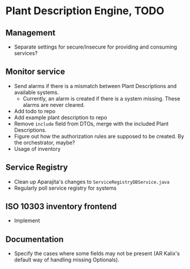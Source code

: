 # Plant Description Engine, TODO

## Management
* Separate settings for secure/insecure for providing and consuming services?

## Monitor service
* Send alarms if there is a mismatch between Plant Descriptions and available
  systems.
  * Currently, an alarm is created if there is a system missing. These alarms
    are never cleared.
* Add todo to repo
* Add example plant description to repo
* Remove `include` field from DTOs, merge with the included Plant Descriptions.
* Figure out how the authorization rules are supposed to be created. By the
  orchestrator, maybe?
* Usage of inventory

## Service Registry
* Clean up Aparajita's changes to `ServiceRegistryDBService.java`
* Regularly poll service registry for systems

## ISO 10303 inventory frontend
* Implement

## Documentation
* Specify the cases where some fields may not be present (AR Kalix's default
  way of handling missing Optionals).